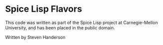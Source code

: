 # Spice Lisp Flavors

 This code was written as part of the Spice Lisp project at
 Carnegie-Mellon University, and has been placed in the public domain.

Written by Steven Handerson
